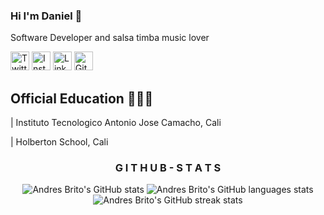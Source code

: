 ### Hi  I'm Daniel  👋
Software Developer and salsa timba music lover

<a href="https://twitter.com/ruizdani301" target="_blank"><img src="https://raw.githubusercontent.com/arturssmirnovs/arturssmirnovs/master/tw.png" alt="Twitter" width="30"></a>
<a href="https://www.instagram.com/ruizdani3/" target="_blank"><img src="https://raw.githubusercontent.com/arturssmirnovs/arturssmirnovs/master/ig.png" alt="Instagram" width="30"></a>
<a href="https://www.linkedin.com/in/daniel-ruiz-6925aa224/" target="_blank"><img src="https://raw.githubusercontent.com/arturssmirnovs/arturssmirnovs/master/in.png" alt="LinkedIn" width="30"></a>
<a href="https://github.com/ruizdani301" target="_blank"><img src="https://raw.githubusercontent.com/arturssmirnovs/arturssmirnovs/master/git.png" alt="GitHub" width="30"></a>

## Official Education 👨🏻‍🎓
| Instituto Tecnologico Antonio Jose Camacho, Cali

| Holberton School, Cali


<h3 align="center">G I T H U B  - S T A T S</h3>
<div align="center">
  
  ![Andres Brito's GitHub stats](https://github-readme-stats.vercel.app/api?username=ruizdani301&show_icons=true&count_private=true&hide_border=true)
  ![Andres Brito's GitHub languages stats](https://github-readme-stats.vercel.app/api/top-langs?username=ruizdani301&show_icons=true&locale=en&layout=compact)
  ![Andres Brito's GitHub streak stats](https://github-readme-streak-stats.herokuapp.com/?user=ruizdani301)
  
</div>





